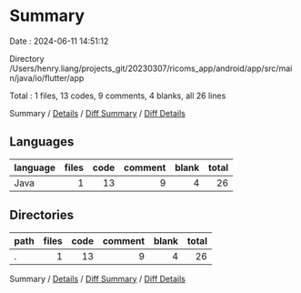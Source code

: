 # Summary

Date : 2024-06-11 14:51:12

Directory /Users/henry.liang/projects_git/20230307/ricoms_app/android/app/src/main/java/io/flutter/app

Total : 1 files,  13 codes, 9 comments, 4 blanks, all 26 lines

Summary / [Details](details.md) / [Diff Summary](diff.md) / [Diff Details](diff-details.md)

## Languages
| language | files | code | comment | blank | total |
| :--- | ---: | ---: | ---: | ---: | ---: |
| Java | 1 | 13 | 9 | 4 | 26 |

## Directories
| path | files | code | comment | blank | total |
| :--- | ---: | ---: | ---: | ---: | ---: |
| . | 1 | 13 | 9 | 4 | 26 |

Summary / [Details](details.md) / [Diff Summary](diff.md) / [Diff Details](diff-details.md)